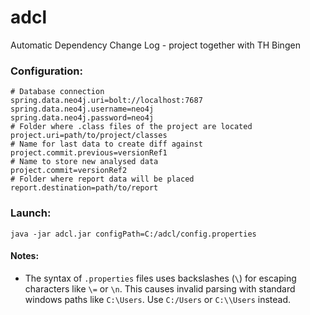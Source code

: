 # adcl
Automatic Dependency Change Log - project together with TH Bingen

### Configuration:   
```properties
# Database connection  
spring.data.neo4j.uri=bolt://localhost:7687  
spring.data.neo4j.username=neo4j  
spring.data.neo4j.password=neo4j  
# Folder where .class files of the project are located  
project.uri=path/to/project/classes  
# Name for last data to create diff against  
project.commit.previous=versionRef1  
# Name to store new analysed data  
project.commit=versionRef2  
# Folder where report data will be placed  
report.destination=path/to/report  
```

### Launch:  
````
java -jar adcl.jar configPath=C:/adcl/config.properties  
````

#### Notes:
- The syntax of `.properties` files uses backslashes (`\`) for escaping characters like `\=` or `\n`. This causes invalid parsing with standard windows paths like `C:\Users`. Use `C:/Users` or `C:\\Users` instead.
